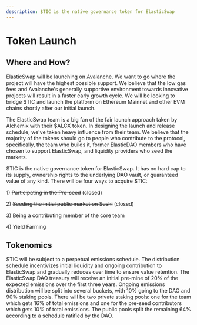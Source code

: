 ```yaml
---
description: $TIC is the native governance token for ElasticSwap
---
```


# Token Launch

## Where and How?&#x20;

ElasticSwap will be launching on Avalanche. We want to go where the project will have the highest possible support. We believe that the low gas fees and Avalanche's generally supportive environment towards innovative projects will result in a faster early growth cycle. We will be looking to bridge $TIC and launch the platform on Ethereum Mainnet and other EVM chains shortly after our initial launch.

The ElasticSwap team is a big fan of the fair launch approach taken by Alchemix with their $ALCX token. In designing the launch and release schedule, we've taken heavy influence from their team. We believe that the majority of the tokens should go to people who contribute to the protocol, specifically, the team who builds it, former ElasticDAO members who have chosen to support ElasticSwap, and liquidity providers who seed the markets.

$TIC is the native governance token for ElasticSwap. It has no hard cap to its supply, ownership rights to the underlying DAO vault, or guaranteed value of any kind. There will be four ways to acquire $TIC:

1\) ~~Participating in the Pre-seed~~ (closed)

2\) ~~Seeding the initial public market on Sushi~~ (closed)

3\) Being a contributing member of the core team

4\) Yield Farming

## **Tokenomics**

$TIC will be subject to a perpetual emissions schedule. The distribution schedule incentivizes initial liquidity and ongoing contribution to ElasticSwap and gradually reduces over time to ensure value retention. The ElasticSwap DAO treasury will receive an initial pre-mine of 20% of the expected emissions over the first three years. Ongoing emissions distribution will be split into several buckets, with 10% going to the DAO and 90% staking pools. There will be two private staking pools: one for the team which gets 16% of total emissions and one for the pre-seed contributors which gets 10% of total emissions. The public pools split the remaining 64% according to a schedule ratified by the DAO.
